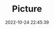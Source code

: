 ---
weight: 1
images:
- /images/edited/216.jpeg
title: Picture
date: 2022-10-24 22:45:39
tags: [luminar neo,work,person,umbrella,handbag]
---